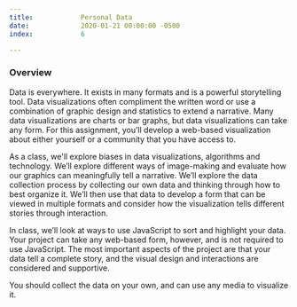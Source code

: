 ```yaml
---
title:            Personal Data
date:             2020-01-21 00:00:00 -0500
index:            6

---
```


### Overview
Data is everywhere. It exists in many formats and is a powerful storytelling tool. Data visualizations often compliment the written word or use a combination of graphic design and statistics to extend a narrative. Many data visualizations are charts or bar graphs, but data visualizations can take any form. For this assignment, you’ll develop a web-based visualization about either yourself or a community that you have access to.

As a class, we'll explore biases in data visualizations, algorithms and technology. We’ll explore different ways of image-making and evaluate how our graphics can meaningfully tell a narrative. We’ll explore the data collection process by collecting our own data and thinking through how to best organize it. We’ll then use that data to develop a form that can be viewed in multiple formats and consider how the visualization tells different stories through interaction.

In class, we&rsquo;ll look at ways to use JavaScript to sort and highlight your data. Your project can take any web-based form, however, and is not required to use JavaScript. The most important aspects of the project are that your data tell a complete story, and the visual design and interactions are considered and supportive.

You should collect the data on your own, and can use any media to visualize it.
